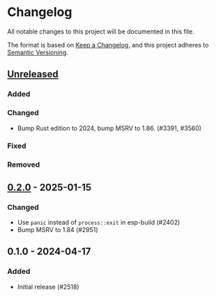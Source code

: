# Changelog

All notable changes to this project will be documented in this file.

The format is based on [Keep a Changelog](https://keepachangelog.com/en/1.0.0/),
and this project adheres to [Semantic Versioning](https://semver.org/spec/v2.0.0.html).

## [Unreleased]

### Added


### Changed

- Bump Rust edition to 2024, bump MSRV to 1.86. (#3391, #3560)

### Fixed


### Removed


## [0.2.0] - 2025-01-15

### Changed

- Use `panic` instead of `process::exit` in esp-build (#2402)
- Bump MSRV to 1.84 (#2951)

## 0.1.0 - 2024-04-17

### Added

- Initial release (#2518)

[0.2.0]: https://github.com/esp-rs/esp-hal/releases/tag/esp-build-v0.2.0
[Unreleased]: https://github.com/esp-rs/esp-hal/compare/esp-build-v0.2.0...HEAD
